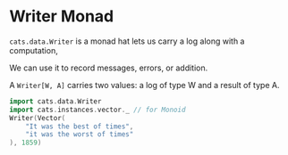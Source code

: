 # Writer Monad

`cats.data.Writer` is a monad hat lets us carry a log along with a computation,

We can use it to record messages, errors, or addition.

A `Writer[W, A]` carries two values: a log of type W and a result of type A.

```scala
import cats.data.Writer
import cats.instances.vector._ // for Monoid
Writer(Vector(
	"It was the best of times",
	"it was the worst of times"
), 1859)
```

